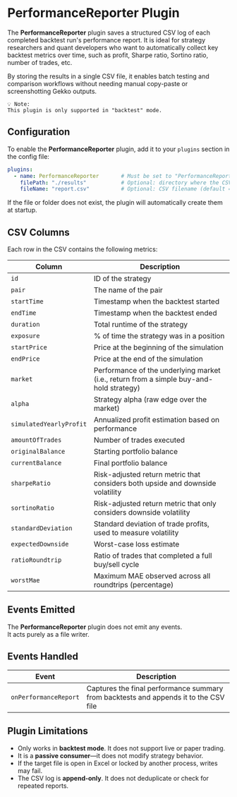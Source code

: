# PerformanceReporter Plugin

The **PerformanceReporter** plugin saves a structured CSV log of each completed backtest run's performance report.
It is ideal for strategy researchers and quant developers who want to automatically collect key backtest metrics over time, such as profit, Sharpe ratio, Sortino ratio, number of trades, etc.

By storing the results in a single CSV file, it enables batch testing and comparison workflows without needing manual copy-paste or screenshotting Gekko outputs.

```
💡 Note:
This plugin is only supported in "backtest" mode.
```

## Configuration

To enable the **PerformanceReporter** plugin, add it to your `plugins` section in the config file:

```yaml
plugins:
  - name: PerformanceReporter       # Must be set to "PerformanceReporter"
    filePath: "./results"           # Optional: directory where the CSV will be saved (default = current folder)
    fileName: "report.csv"          # Optional: CSV filename (default = "performance_reports.csv")
```

If the file or folder does not exist, the plugin will automatically create them at startup.

## CSV Columns

Each row in the CSV contains the following metrics:

| Column                  | Description                                                                                     |
|-------------------------|-------------------------------------------------------------------------------------------------|
| `id`                    | ID of the strategy                                                                              |
| `pair`                  | The name of the pair                                                                            |
| `startTime`             | Timestamp when the backtest started                                                             |
| `endTime`               | Timestamp when the backtest ended                                                               |
| `duration`              | Total runtime of the strategy                                                                   |
| `exposure`              | % of time the strategy was in a position                                                        |
| `startPrice`            | Price at the beginning of the simulation                                                        |
| `endPrice`              | Price at the end of the simulation                                                              |
| `market`                | Performance of the underlying market (i.e., return from a simple buy-and-hold strategy)         |
| `alpha`                 | Strategy alpha (raw edge over the market)                                                       |
| `simulatedYearlyProfit` | Annualized profit estimation based on performance                                               |
| `amountOfTrades`        | Number of trades executed                                                                       |
| `originalBalance`       | Starting portfolio balance                                                                      |
| `currentBalance`        | Final portfolio balance                                                                         |
| `sharpeRatio`           | Risk-adjusted return metric that considers both upside and downside volatility                  |
| `sortinoRatio`          | Risk-adjusted return metric that only considers downside volatility                             |
| `standardDeviation`     | Standard deviation of trade profits, used to measure volatility                                 |
| `expectedDownside`      | Worst-case loss estimate                                                                        |
| `ratioRoundtrip`        | Ratio of trades that completed a full buy/sell cycle                                            |
| `worstMae`              | Maximum MAE observed across all roundtrips (percentage)                                         |

## Events Emitted

The **PerformanceReporter** plugin does not emit any events.  
It acts purely as a file writer.

## Events Handled

| Event                 | Description                                                                          |
|-----------------------|--------------------------------------------------------------------------------------|
| `onPerformanceReport` | Captures the final performance summary from backtests and appends it to the CSV file |

## Plugin Limitations

- Only works in **backtest mode**. It does not support live or paper trading.
- It is a **passive consumer**—it does not modify strategy behavior.
- If the target file is open in Excel or locked by another process, writes may fail.
- The CSV log is **append-only**. It does not deduplicate or check for repeated reports.